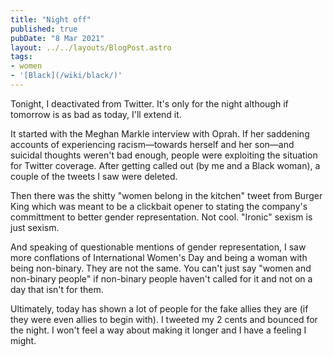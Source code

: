 ```yaml
---
title: "Night off"
published: true
pubDate: "8 Mar 2021"
layout: ../../layouts/BlogPost.astro
tags:
- women
- '[Black](/wiki/black/)'
---
```


Tonight, I deactivated from Twitter. It's only for the night although if tomorrow is as bad as today, I'll extend it.

It started with the Meghan Markle interview with Oprah. If her saddening accounts of experiencing racism—towards herself and her son—and suicidal thoughts weren't bad enough, people were exploiting the situation for Twitter coverage. After getting called out (by me and a Black woman), a couple of the tweets I saw were deleted.

Then there was the shitty "women belong in the kitchen" tweet from Burger King which was meant to be a clickbait opener to stating the company's committment to better gender representation. Not cool. "Ironic" sexism is just sexism.

And speaking of questionable mentions of gender representation, I saw more conflations of International Women's Day and being a woman with being non-binary. They are not the same. You can't just say "women and non-binary people" if non-binary people haven't called for it and not on a day that isn't for them.

Ultimately, today has shown a lot of people for the fake allies they are (if they were even allies to begin with). I tweeted my 2 cents and bounced for the night. I won't feel a way about making it longer and I have a feeling I might.
